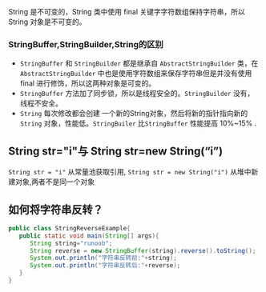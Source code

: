 String 是不可变的，String 类中使用 final 关键字字符数组保持字符串，所以 String 对象是不可变的。

### StringBuffer,StringBuilder,String的区别

* `StringBuffer` 和 `StringBuilder` 都是继承自 `AbstractStringBuilder` 类，在 `AbstractStringBuilder` 中也是使用字符数组来保存字符串但是并没有使用 final 进行修饰，所以这两种对象是可变的。
* `StringBuffer` 方法加了同步锁，所以是线程安全的。`StringBuilder` 没有，线程不安全。
* `String` 每次修改都会创建 一个新的String对象，然后将新的指针指向新的 `String` 对象，性能低。`StringBuiler` 比`StringBuffer` 性能提高 10%~15% .

## String str="i"与 String str=new String(“i”)

`String str = "i"` 从常量池获取引用, `String str = new String("i")` 从堆中新建对象,两者不是同一个对象

## 如何将字符串反转？

```java
public class StringReverseExample{
   public static void main(String[] args){
      String string="runoob";
      String reverse = new StringBuffer(string).reverse().toString();
      System.out.println("字符串反转前:"+string);
      System.out.println("字符串反转后:"+reverse);
   }
}
```

